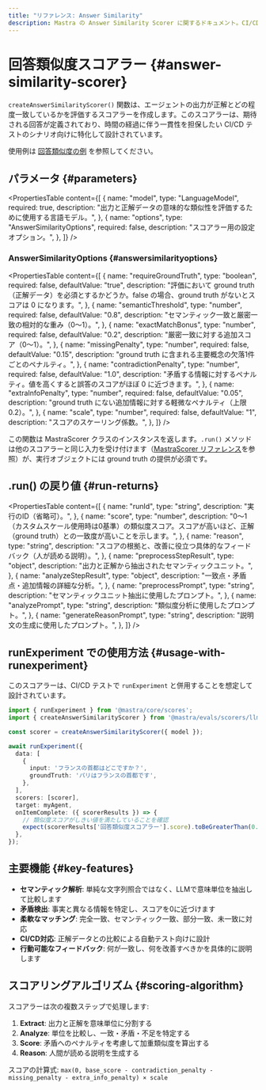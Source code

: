 ```yaml
---
title: "リファレンス: Answer Similarity"
description: Mastra の Answer Similarity Scorer に関するドキュメント。CI/CD テストにおいて、エージェントの出力を正解（グラウンドトゥルース）と比較します。
---
```


# 回答類似度スコアラー \{#answer-similarity-scorer\}

`createAnswerSimilarityScorer()` 関数は、エージェントの出力が正解とどの程度一致しているかを評価するスコアラーを作成します。このスコアラーは、期待される回答が定義されており、時間の経過に伴う一貫性を担保したい CI/CD テストのシナリオ向けに特化して設計されています。

使用例は [回答類似度の例](/docs/examples/scorers/answer-similarity) を参照してください。

## パラメータ \{#parameters\}

<PropertiesTable
  content={[
{
name: "model",
type: "LanguageModel",
required: true,
description: "出力と正解データの意味的な類似性を評価するために使用する言語モデル。",
},
{
name: "options",
type: "AnswerSimilarityOptions",
required: false,
description: "スコアラー用の設定オプション。",
},
]}
/>

### AnswerSimilarityOptions \{#answersimilarityoptions\}

<PropertiesTable
  content={[
{
name: "requireGroundTruth",
type: "boolean",
required: false,
defaultValue: "true",
description: "評価において ground truth（正解データ）を必須とするかどうか。false の場合、ground truth がないとスコアは 0 になります。",
},
{
name: "semanticThreshold",
type: "number",
required: false,
defaultValue: "0.8",
description: "セマンティック一致と厳密一致の相対的な重み（0〜1）。",
},
{
name: "exactMatchBonus",
type: "number",
required: false,
defaultValue: "0.2",
description: "厳密一致に対する追加スコア（0〜1）。",
},
{
name: "missingPenalty",
type: "number",
required: false,
defaultValue: "0.15",
description: "ground truth に含まれる主要概念の欠落1件ごとのペナルティ。",
},
{
name: "contradictionPenalty",
type: "number",
required: false,
defaultValue: "1.0",
description: "矛盾する情報に対するペナルティ。値を高くすると誤答のスコアがほぼ 0 に近づきます。",
},
{
name: "extraInfoPenalty",
type: "number",
required: false,
defaultValue: "0.05",
description: "ground truth にない追加情報に対する軽微なペナルティ（上限 0.2）。",
},
{
name: "scale",
type: "number",
required: false,
defaultValue: "1",
description: "スコアのスケーリング係数。",
},
]}
/>

この関数は MastraScorer クラスのインスタンスを返します。`.run()` メソッドは他のスコアラーと同じ入力を受け付けます（[MastraScorer リファレンス](./mastra-scorer)を参照）が、実行オブジェクトには ground truth の提供が必須です。

## .run() の戻り値 \{#run-returns\}

<PropertiesTable
  content={[
{
name: "runId",
type: "string",
description: "実行のID（省略可）。",
},
{
name: "score",
type: "number",
description: "0〜1（カスタムスケール使用時は0基準）の類似度スコア。スコアが高いほど、正解（ground truth）との一致度が高いことを示します。",
},
{
name: "reason",
type: "string",
description: "スコアの根拠と、改善に役立つ具体的なフィードバック（人が読める説明）。",
},
{
name: "preprocessStepResult",
type: "object",
description: "出力と正解から抽出されたセマンティックユニット。",
},
{
name: "analyzeStepResult",
type: "object",
description: "一致点・矛盾点・追加情報の詳細な分析。",
},
{
name: "preprocessPrompt",
type: "string",
description: "セマンティックユニット抽出に使用したプロンプト。",
},
{
name: "analyzePrompt",
type: "string",
description: "類似度分析に使用したプロンプト。",
},
{
name: "generateReasonPrompt",
type: "string",
description: "説明文の生成に使用したプロンプト。",
},
]}
/>

## runExperiment での使用方法 \{#usage-with-runexperiment\}

このスコアラーは、CI/CD テストで `runExperiment` と併用することを想定して設計されています。

```typescript
import { runExperiment } from '@mastra/core/scores';
import { createAnswerSimilarityScorer } from '@mastra/evals/scorers/llm';

const scorer = createAnswerSimilarityScorer({ model });

await runExperiment({
  data: [
    {
      input: 'フランスの首都はどこですか？',
      groundTruth: 'パリはフランスの首都です',
    },
  ],
  scorers: [scorer],
  target: myAgent,
  onItemComplete: ({ scorerResults }) => {
    // 類似度スコアがしきい値を満たしていることを確認
    expect(scorerResults['回答類似度スコアラー'].score).toBeGreaterThan(0.8);
  },
});
```

## 主要機能 \{#key-features\}

* **セマンティック解析**: 単純な文字列照合ではなく、LLMで意味単位を抽出して比較します
* **矛盾検出**: 事実と異なる情報を特定し、スコアを0に近づけます
* **柔軟なマッチング**: 完全一致、セマンティック一致、部分一致、未一致に対応
* **CI/CD対応**: 正解データとの比較による自動テスト向けに設計
* **行動可能なフィードバック**: 何が一致し、何を改善すべきかを具体的に説明します

## スコアリングアルゴリズム \{#scoring-algorithm\}

スコアラーは次の複数ステップで処理します:

1. **Extract**: 出力と正解を意味単位に分割する
2. **Analyze**: 単位を比較し、一致・矛盾・不足を特定する
3. **Score**: 矛盾へのペナルティを考慮して加重類似度を算出する
4. **Reason**: 人間が読める説明を生成する

スコアの計算式: `max(0, base_score - contradiction_penalty - missing_penalty - extra_info_penalty) × scale`